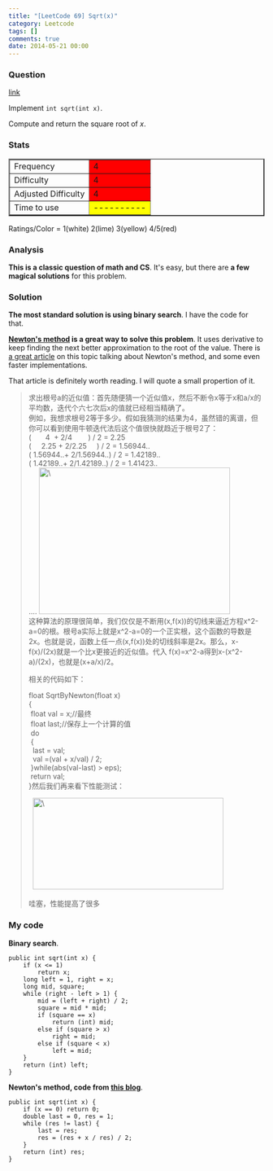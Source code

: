 ```yaml
---
title: "[LeetCode 69] Sqrt(x)"
category: Leetcode
tags: []
comments: true
date: 2014-05-21 00:00
---
```



### Question

[link](http://oj.leetcode.com/problems/sqrtx/)

<div class="question-content">
            <p></p><p>Implement <code>int sqrt(int x)</code>.</p>

<p>Compute and return the square root of <i>x</i>.</p><p></p>
          </div>

### Stats

<table border="2">
	<tr>
		<td>Frequency</td>
		<td bgcolor="red">4</td>
	</tr>
	<tr>
		<td>Difficulty</td>
		<td bgcolor="red">4</td>
	</tr>
	<tr>
		<td>Adjusted Difficulty</td>
		<td bgcolor="red">4</td>
	</tr>
	<tr>
		<td>Time to use</td>
		<td bgcolor="yellow">----------</td>
	</tr>
</table>

Ratings/Color = 1(white) 2(lime) 3(yellow) 4/5(red)

### Analysis

**This is a classic question of math and CS**. It's easy, but there are **a few magical solutions** for this problem.

### Solution

**The most standard solution is using binary search**. I have the code for that.

**[Newton's method](http://en.wikipedia.org/wiki/Newton's_method) is a great way to solve this problem**. It uses derivative to keep finding the next better approximation to the root of the value. There is [a great article](http://www.2cto.com/kf/201206/137256.html) on this topic talking about Newton's method, and some even faster implementations.

That article is definitely worth reading. I will quote a small propertion of it.

<blockquote cite="http://www.2cto.com/kf/201206/137256.html">
    <p>求出根号a的近似值：首先随便猜一个近似值x，然后不断令x等于x和a/x的平均数，迭代个六七次后x的值就已经相当精确了。
        <br>例如，我想求根号2等于多少。假如我猜测的结果为4，虽然错的离谱，但你可以看到使用牛顿迭代法后这个值很快就趋近于根号2了：
        <br>(&nbsp;&nbsp;&nbsp;&nbsp;&nbsp;&nbsp; 4&nbsp; + 2/4&nbsp;&nbsp;&nbsp;&nbsp;&nbsp;&nbsp;&nbsp; ) / 2 = 2.25
        <br>(&nbsp;&nbsp;&nbsp;&nbsp; 2.25 + 2/2.25&nbsp;&nbsp;&nbsp;&nbsp; ) / 2 = 1.56944..
        <br>( 1.56944..+ 2/1.56944..) / 2 = 1.42189..
        <br>( 1.42189..+ 2/1.42189..) / 2 = 1.41423..
        <br>....
        <img alt="\" src="http://up.2cto.com/2012/0626/20120626085529128.gif" style="width: 376px; height: 288px;">
        <br>这种算法的原理很简单，我们仅仅是不断用(x,f(x))的切线来逼近方程x^2-a=0的根。根号a实际上就是x^2-a=0的一个正实根，这个函数的导数是2x。也就是说，函数上任一点(x,f(x))处的切线斜率是2x。那么，x-f(x)/(2x)就是一个比x更接近的近似值。代入 f(x)=x^2-a得到x-(x^2-a)/(2x)，也就是(x+a/x)/2。</p>
    <p>相关的代码如下：</p>
    <p>float SqrtByNewton(float x)
        <br>{
        <br>&nbsp;float val = x;//最终
        <br>&nbsp;float last;//保存上一个计算的值
        <br>&nbsp;do
        <br>&nbsp;{
        <br>&nbsp;&nbsp;last = val;
        <br>&nbsp;&nbsp;val =(val + x/val) / 2;
        <br>&nbsp;}while(abs(val-last) &gt; eps);
        <br>&nbsp;return val;
        <br>}然后我们再来看下性能测试：
    </p>
    <p>&nbsp;
        <img alt="\" src="http://up.2cto.com/2012/0626/20120626085547902.png" style="width: 375px; height: 180px;">
    </p>
    <p>哇塞，性能提高了很多</p>
</blockquote>

### My code

**Binary search**.

    public int sqrt(int x) {
        if (x <= 1)
            return x;
        long left = 1, right = x;
        long mid, square;
        while (right - left > 1) {
            mid = (left + right) / 2;
            square = mid * mid;
            if (square == x)
                return (int) mid;
            else if (square > x)
                right = mid;
            else if (square < x)
                left = mid;
        }
        return (int) left;
    }

**Newton's method, code from [this blog](http://www.cnblogs.com/AnnieKim/archive/2013/04/18/3028607.html)**.

    public int sqrt(int x) {
        if (x == 0) return 0;
        double last = 0, res = 1;
        while (res != last) {
            last = res;
            res = (res + x / res) / 2;
        }
        return (int) res;
    }
